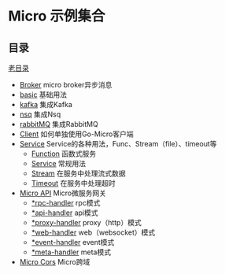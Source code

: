 # Micro 示例集合

## 目录

[老目录](./README.OLD.md)

- [Broker](./broker) micro broker异步消息
 - [basic](./broker/basic)  基础用法
 - [kafka](./broker/kafka)  集成Kafka
 - [nsq](./broker/nsq)  集成Nsq
 - [rabbitMQ](./broker/rabbitmq) 集成RabbitMQ 
- [Client](./client) 如何单独使用Go-Micro客户端
- [Service](./service) Service的各种用法，Func、Stream（file）、timeout等
  - [Function](./service/function) 函数式服务
  - [Service](./service/service) 常规用法
  - [Stream](./service/stream) 在服务中处理流式数据
  - [Timeout](./service/timeout) 在服务中处理超时
- [Micro API](./micro-api) Micro微服务网关
  - [*rpc-handler](./micro-api/rpc) rpc模式
  - [*api-handler](./micro-api/api) api模式
  - [*proxy-handler](./micro-api/proxy) proxy（http）模式
  - [*web-handler](./micro-api/web) web（websocket）模式
  - [*event-handler](./micro-api/event) event模式
  - [*meta-handler](./micro-api/meta) meta模式
- [Micro Cors](./micro-cors) Micro跨域
